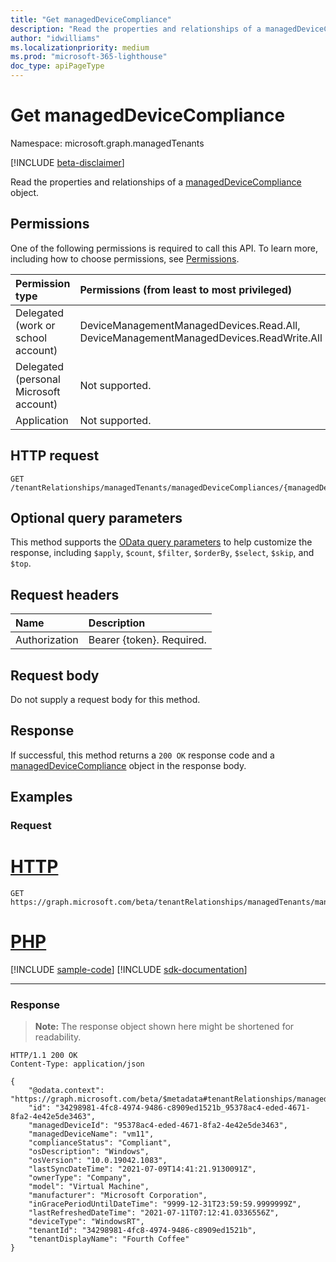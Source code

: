 ```yaml
---
title: "Get managedDeviceCompliance"
description: "Read the properties and relationships of a managedDeviceCompliance object."
author: "idwilliams"
ms.localizationpriority: medium
ms.prod: "microsoft-365-lighthouse"
doc_type: apiPageType
---
```


# Get managedDeviceCompliance
Namespace: microsoft.graph.managedTenants

[!INCLUDE [beta-disclaimer](../../includes/beta-disclaimer.md)]

Read the properties and relationships of a [managedDeviceCompliance](../resources/managedtenants-manageddevicecompliance.md) object.

## Permissions
One of the following permissions is required to call this API. To learn more, including how to choose permissions, see [Permissions](/graph/permissions-reference).

|Permission type|Permissions (from least to most privileged)|
|:---|:---|
|Delegated (work or school account)|DeviceManagementManagedDevices.Read.All, DeviceManagementManagedDevices.ReadWrite.All|
|Delegated (personal Microsoft account)|Not supported.|
|Application|Not supported.|

## HTTP request

<!-- {
  "blockType": "ignored"
}
-->
``` http
GET /tenantRelationships/managedTenants/managedDeviceCompliances/{managedDeviceComplianceId}
```

## Optional query parameters
This method supports the [OData query parameters](/graph/query-parameters) to help customize the response, including `$apply`, `$count`, `$filter`, `$orderBy`, `$select`, `$skip`, and `$top`.

## Request headers
|Name|Description|
|:---|:---|
|Authorization|Bearer {token}. Required.|

## Request body
Do not supply a request body for this method.

## Response

If successful, this method returns a `200 OK` response code and a [managedDeviceCompliance](../resources/managedtenants-manageddevicecompliance.md) object in the response body.

## Examples

### Request

# [HTTP](#tab/http)
<!-- {
  "blockType": "request",
  "name": "get_manageddevicecompliance"
}
-->
``` http
GET https://graph.microsoft.com/beta/tenantRelationships/managedTenants/managedDeviceCompliances/{managedDeviceComplianceId}
```

# [PHP](#tab/php)
[!INCLUDE [sample-code](../includes/snippets/php/get-manageddevicecompliance-php-snippets.md)]
[!INCLUDE [sdk-documentation](../includes/snippets/snippets-sdk-documentation-link.md)]

---



### Response
>**Note:** The response object shown here might be shortened for readability.
<!-- {
  "blockType": "response",
  "truncated": true,
  "@odata.type": "microsoft.graph.managedTenants.managedDeviceCompliance"
}
-->
``` http
HTTP/1.1 200 OK
Content-Type: application/json

{
    "@odata.context": "https://graph.microsoft.com/beta/$metadata#tenantRelationships/managedTenants/managedDeviceCompliances/$entity",
    "id": "34298981-4fc8-4974-9486-c8909ed1521b_95378ac4-eded-4671-8fa2-4e42e5de3463",
    "managedDeviceId": "95378ac4-eded-4671-8fa2-4e42e5de3463",
    "managedDeviceName": "vm11",
    "complianceStatus": "Compliant",
    "osDescription": "Windows",
    "osVersion": "10.0.19042.1083",
    "lastSyncDateTime": "2021-07-09T14:41:21.9130091Z",
    "ownerType": "Company",
    "model": "Virtual Machine",
    "manufacturer": "Microsoft Corporation",
    "inGracePeriodUntilDateTime": "9999-12-31T23:59:59.9999999Z",
    "lastRefreshedDateTime": "2021-07-11T07:12:41.0336556Z",
    "deviceType": "WindowsRT",
    "tenantId": "34298981-4fc8-4974-9486-c8909ed1521b",
    "tenantDisplayName": "Fourth Coffee"
}
```
